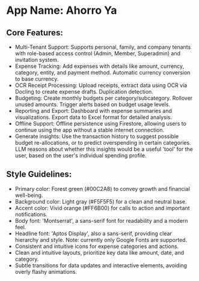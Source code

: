 # **App Name**: Ahorro Ya

## Core Features:

- Multi-Tenant Support: Supports personal, family, and company tenants with role-based access control (Admin, Member, Superadmin) and invitation system.
- Expense Tracking: Add expenses with details like amount, currency, category, entity, and payment method. Automatic currency conversion to base currency.
- OCR Receipt Processing: Upload receipts, extract data using OCR via Docling to create expense drafts. Duplication detection.
- Budgeting: Create monthly budgets per category/subcategory. Rollover unused amounts. Trigger alerts based on budget usage levels.
- Reporting and Export: Dashboard with expense summaries and visualizations. Export data to Excel format for detailed analysis.
- Offline Support: Offline persistence using Firestore, allowing users to continue using the app without a stable internet connection.
- Generate insights: Use the transaction history to suggest possible budget re-allocations, or to predict overspending in certain categories. LLM reasons about whether this insights would be a useful 'tool' for the user, based on the user's individual spending profile.

## Style Guidelines:

- Primary color: Forest green (#00C2A8) to convey growth and financial well-being.
- Background color: Light gray (#F5F5F5) for a clean and neutral base.
- Accent color: Vivid orange (#FF6B00) for calls to action and important notifications.
- Body font: 'Montserrat', a sans-serif font for readability and a modern feel.
- Headline font: 'Aptos Display', also a sans-serif, providing clear hierarchy and style. Note: currently only Google Fonts are supported.
- Consistent and intuitive icons for expense categories and actions.
- Clean and intuitive layouts, prioritize key data like amount, date, and category.
- Subtle transitions for data updates and interactive elements, avoiding overly flashy animations.